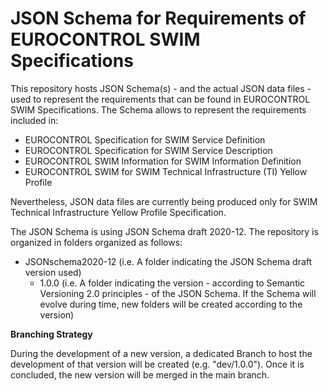 # JSON Schema for Requirements of EUROCONTROL SWIM Specifications
This repository hosts JSON Schema(s) - and the actual JSON data files - used to represent the requirements that can be found in EUROCONTROL SWIM Specifications.
The Schema allows to represent the requirements included in:
 - EUROCONTROL Specification for SWIM Service Definition
 - EUROCONTROL Specification for SWIM Service Description
 - EUROCONTROL SWIM Information for SWIM Information Definition
 - EUROCONTROL SWIM for SWIM Technical Infrastructure (TI) Yellow Profile

Nevertheless, JSON data files are currently being produced only for SWIM Technical Infrastructure Yellow Profile Specification.  

The JSON Schema is using JSON Schema draft 2020-12.
The repository is organized in folders organized as follows:
+ JSONschema2020-12 (i.e. A folder indicating the JSON Schema draft version used)
  + 1.0.0 (i.e. A folder indicating the version - according to Semantic Versioning 2.0 principles - of the JSON Schema. If the Schema will evolve during time, new folders will be created according to the version)

**Branching Strategy**

During the development of a new version, a dedicated Branch to host the development of that version will be created (e.g. "dev/1.0.0"). Once it is concluded, the new version will be merged in the main branch. 
